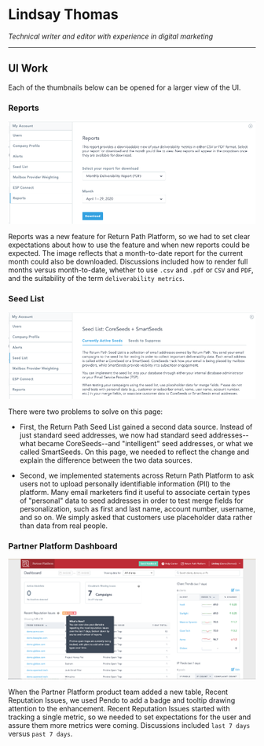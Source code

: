 # Lindsay Thomas

_Technical writer and editor with experience in digital marketing_

----

## UI Work

Each of the thumbnails below can be opened for a larger view of the UI.
&nbsp;  

### Reports

[![](images/RP_Reports.png)](images/RP_Reports.png)

Reports was a new feature for Return Path Platform, so we had to set clear expectations about how to use the feature and when new reports could be expected. The image reflects that a month-to-date report for the current month could also be downloaded. Discussions included how to render full months versus month-to-date, whether to use `.csv` and `.pdf` or `CSV` and `PDF`, and the suitability of the term `deliverability metrics`.
&nbsp;  

### Seed List

[![](images/RP_Seed_List.png)](images/RP_Seed_List.png)

There were two problems to solve on this page:

- First, the Return Path Seed List gained a second data source. Instead of just standard seed addresses, we now had standard seed addresses--what became CoreSeeds--and "intelligent" seed addresses, or what we called SmartSeeds. On this page, we needed to reflect the change and explain the difference between the two data sources.  

- Second, we implemented statements across Return Path Platform to ask users not to upload personally identifiable information (PII) to the platform. Many email marketers find it useful to associate certain types of "personal" data to seed addresses in order to test merge fields for personalization, such as first and last name, account number, username, and so on. We simply asked that customers use placeholder data rather than data from real people.
&nbsp;  

### Partner Platform Dashboard

[![](images/PP_Whats_New.png)](images/PP_Whats_New.png)

When the Partner Platform product team added a new table, Recent Reputation Issues, we used Pendo to add a badge and tooltip drawing attention to the enhancement. Recent Reputation Issues started with tracking a single metric, so we needed to set expectations for the user and assure them more metrics were coming. Discussions included `last 7 days` versus `past 7 days`.
